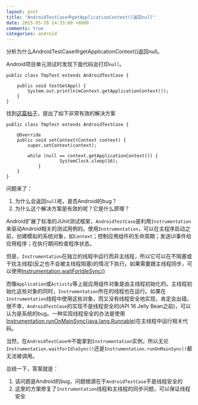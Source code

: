 ```yaml
---
layout: post
title: "AndroidTestCase中getApplicationContext()返回null"
date: 2015-05-20 14:33:09 +0800
comments: true
categories: android
---
```

分析为什么AndroidTestCase中getApplicationContext()返回null。

<!--more-->

Android项目单元测试时发现下面代码会打印`null`。

```
public class TmpTest extends AndroidTestCase {

	public void testGetApp() {
		System.out.println(mContext.getApplicationContext());
	}
}
```

找到[这篇帖子][source]，提出了如下非常有效的解决方案

```
public class TmpTest extends AndroidTestCase {

	@Override
	public void setContext(Context context) {
		super.setContext(context);
		
		while (null == context.getApplicationContext()) {
            		SystemClock.sleep(16);
      		}
	}
}
```

问题来了：

1. 为什么会返回`null`呢，是否Android的bug？
2. 为什么这个解决方案是有效的呢？它是什么原理？

Android扩展了标准的JUnit测试框架，`AndroidTestCase`是利用`Instrumentation`来驱动Android相关的测试用例的。使用`Instrumentation`，可以在主程序启动之前，创建模拟的系统对象，如`Context`；控制应用组件的生命周期；发送UI事件给应用程序；在执行期间检查程序状态。

但是，`Instrumentation`在独立的线程中运行而非主线程，所以它可以在不阻塞或干扰主线程(反之也不会被主线程阻塞)的情况下执行。如果需要跟主线程同步，可以使用[Instrumentation.waitForIdleSync()](http://developer.android.com/reference/android/app/Instrumentation.html#waitForIdleSync%28%29)

而像`Application`或`Activity`等上层应用组件对象是由主线程初始化的。主线程初始化这些对象的同时，`Instrumentation`所在的线程也在运行。如果在`Instrumentation`线程中使用这些对象，而又没有线程安全地实现，肯定会出错。很不幸，`AndroidTestCase`的实现不是线程安全的(API 16 Jelly Bean之前)，可以认为是系统的bug。一种实现线程安全的办法是使用[Instrumentation.runOnMainSync(java.lang.Runnable)](http://developer.android.com/reference/android/app/Instrumentation.html#runOnMainSync%28java.lang.Runnable%29)在主线程中运行相关代码。

当然，在`AndroidTestCase中`不能拿到`Instrumentation`实例，所以无论`Instrumentation.waitForIdleSync()`还是`Instrumentation.runOnMainSync()`都无法被调用。

总结一下，答案就是：

1. 该问题是Android的bug，问题根源在于`AndroidTestCase`不是线程安全的
2. 这里的方案修复了`Instrumentation`线程和主线程的同步问题，可以保证线程安全

[source]: http://stackoverflow.com/questions/6516441/why-does-androidtestcase-getcontext-getapplicationcontext-return-null
